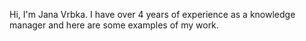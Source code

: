 Hi, I'm Jana Vrbka. I have over 4 years of experience as a knowledge manager and here are some examples of my work.
